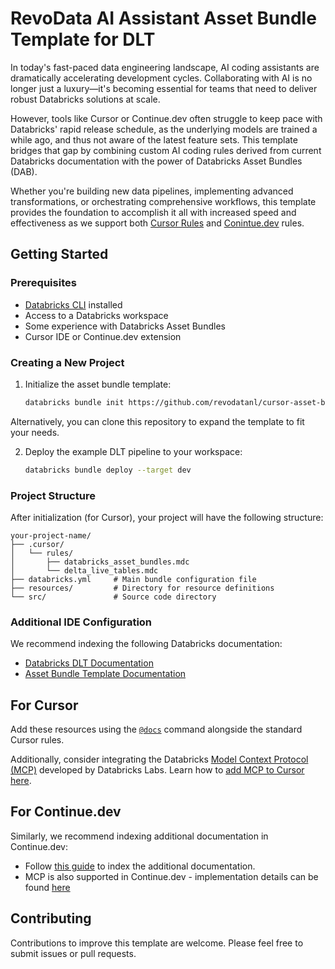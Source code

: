 # RevoData AI Assistant Asset Bundle Template for DLT

In today's fast-paced data engineering landscape, AI coding assistants are dramatically accelerating development cycles. Collaborating with AI is no longer just a luxury—it's becoming essential for teams that need to deliver robust Databricks solutions at scale.

However, tools like Cursor or Continue.dev often struggle to keep pace with Databricks' rapid release schedule, as the underlying models are trained a while ago, and thus not aware of the latest feature sets. This template bridges that gap by combining custom AI coding rules derived from current Databricks documentation with the power of Databricks Asset Bundles (DAB).

Whether you're building new data pipelines, implementing advanced transformations, or orchestrating comprehensive workflows, this template provides the foundation to accomplish it all with increased speed and effectiveness as we support both [Cursor Rules](https://docs.cursor.com/context/rules) and [Conintue.dev](https://docs.continue.dev/customize/deep-dives/rules) rules.

## Getting Started

### Prerequisites

- [Databricks CLI](https://docs.databricks.com/dev-tools/cli/index.html) installed
- Access to a Databricks workspace
- Some experience with Databricks Asset Bundles
- Cursor IDE or Continue.dev extension

### Creating a New Project

1. Initialize the asset bundle template: 
 
    ```BASH
    databricks bundle init https://github.com/revodatanl/cursor-asset-bundle-template.git --profile <profile>
    ```

Alternatively, you can clone this repository to expand the template to fit your needs.


2. Deploy the example DLT pipeline to your workspace: 

    ```BASH 
    databricks bundle deploy --target dev
    ```

### Project Structure

After initialization (for Cursor), your project will have the following structure:

```TEXT
your-project-name/
├── .cursor/
│   └── rules/
│       ├── databricks_asset_bundles.mdc
│       └── delta_live_tables.mdc
├── databricks.yml     # Main bundle configuration file
├── resources/         # Directory for resource definitions 
└── src/               # Source code directory
```

### Additional IDE Configuration

We recommend indexing the following Databricks documentation:

- [Databricks DLT Documentation](https://docs.databricks.com/aws/en/dlt)
- [Asset Bundle Template Documentation](https://docs.databricks.com/aws/en/dev-tools/bundles/)

## For Cursor

Add these resources using the [`@docs`](https://docs.cursor.com/context/@-symbols/@-docs) command alongside the standard Cursor rules.

Additionally, consider integrating the Databricks [Model Context Protocol (MCP)](https://github.com/databrickslabs/mcp?tab=readme-ov-file#unity-catalog-server) developed by Databricks Labs. Learn how to [add MCP to Cursor here](https://docs.cursor.com/context/model-context-protocol).

## For Continue.dev

Similarly, we recommend indexing additional documentation in Continue.dev:

- Follow [this guide](https://docs.continue.dev/customize/deep-dives/docs) to index the additional documentation.
- MCP is also supported in Continue.dev - implementation details can be found [here](https://docs.continue.dev/customize/deep-dives/mcp)

## Contributing

Contributions to improve this template are welcome. Please feel free to submit issues or pull requests.